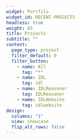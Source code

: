 ```yaml
---
widget: Portfilo
widget_id: RECENT-PROJECTS
headless: true
weight: 65
title: Projects
subtitle: ""
content:
  page_type: project
  filter_default: 0
  filter_button:
    - name: All
      tag: "*"
    - name: IDL
      tag: idl
    - name: IDLReasoner
      tag: IDLReasoner
    - name: IDLWebsite
      tag: idlwebsite
design:
  columns: "1"
  view: showcase
  flip_alt_rows: false
---
```


